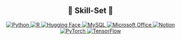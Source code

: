 <h2 align="center">🧰 <b>Skill-Set</b> 🧰</h2>

<p align="center">
  <a href="https://www.python.org/">
    <img alt="Python" src="https://img.shields.io/badge/Python-3776AB?style=for-the-badge&logo=python&logoColor=white">
  </a>
  <a href="https://www.r-project.org/">
    <img alt="R" src="https://img.shields.io/badge/R-276DC3?style=for-the-badge&logo=r&logoColor=white">
  </a>
  <a href="https://huggingface.co/">
    <img alt="Hugging Face" src="https://img.shields.io/badge/Hugging%20Face-FFCC4D?style=for-the-badge&logo=huggingface&logoColor=black">
  </a>
  <a href="https://www.mysql.com/">
    <img alt="MySQL" src="https://img.shields.io/badge/MySQL-4479A1?style=for-the-badge&logo=mysql&logoColor=white">
  </a>
  <a href="https://www.microsoft.com/microsoft-365">
    <img alt="Microsoft Office" src="https://img.shields.io/badge/Microsoft%20Office-D83B01?style=for-the-badge&logo=microsoftoffice&logoColor=white">
  </a>
  <a href="https://www.notion.so/">
    <img alt="Notion" src="https://img.shields.io/badge/Notion-000000?style=for-the-badge&logo=notion&logoColor=white">
  </a>
  <a href="https://pytorch.org/">
    <img alt="PyTorch" src="https://img.shields.io/badge/PyTorch-EE4C2C?style=for-the-badge&logo=pytorch&logoColor=white">
  </a>
  <a href="https://www.tensorflow.org/">
    <img alt="TensorFlow" src="https://img.shields.io/badge/TensorFlow-FF6F00?style=for-the-badge&logo=tensorflow&logoColor=white">
  </a>
</p>
